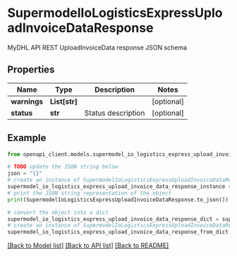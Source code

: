 # SupermodelIoLogisticsExpressUploadInvoiceDataResponse

MyDHL API REST UploadInvoiceData response JSON schema

## Properties

Name | Type | Description | Notes
------------ | ------------- | ------------- | -------------
**warnings** | **List[str]** |  | [optional] 
**status** | **str** | Status description | [optional] 

## Example

```python
from openapi_client.models.supermodel_io_logistics_express_upload_invoice_data_response import SupermodelIoLogisticsExpressUploadInvoiceDataResponse

# TODO update the JSON string below
json = "{}"
# create an instance of SupermodelIoLogisticsExpressUploadInvoiceDataResponse from a JSON string
supermodel_io_logistics_express_upload_invoice_data_response_instance = SupermodelIoLogisticsExpressUploadInvoiceDataResponse.from_json(json)
# print the JSON string representation of the object
print(SupermodelIoLogisticsExpressUploadInvoiceDataResponse.to_json())

# convert the object into a dict
supermodel_io_logistics_express_upload_invoice_data_response_dict = supermodel_io_logistics_express_upload_invoice_data_response_instance.to_dict()
# create an instance of SupermodelIoLogisticsExpressUploadInvoiceDataResponse from a dict
supermodel_io_logistics_express_upload_invoice_data_response_from_dict = SupermodelIoLogisticsExpressUploadInvoiceDataResponse.from_dict(supermodel_io_logistics_express_upload_invoice_data_response_dict)
```
[[Back to Model list]](../README.md#documentation-for-models) [[Back to API list]](../README.md#documentation-for-api-endpoints) [[Back to README]](../README.md)


